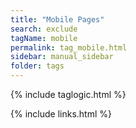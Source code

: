 ```yaml
---
title: "Mobile Pages"
search: exclude
tagName: mobile
permalink: tag_mobile.html
sidebar: manual_sidebar
folder: tags
---
```

{% include taglogic.html %}

{% include links.html %}
